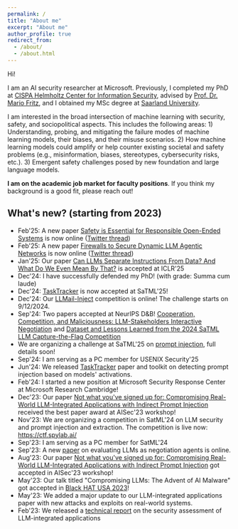 ```yaml
---
permalink: /
title: "About me"
excerpt: "About me"
author_profile: true
redirect_from: 
  - /about/
  - /about.html
---
```


Hi!

I am an AI security researcher at Microsoft. Previously, I completed my PhD at [CISPA Helmholtz Center for Information Security](https://cispa.de/en), advised by [Prof. Dr. Mario Fritz](https://cispa.saarland/group/fritz/), and I obtained my MSc degree at [Saarland University](https://www.uni-saarland.de/en/home.html). 

I am interested in the broad intersection of machine learning with security, safety, and sociopolitical aspects. This includes the following areas: 1) Understanding, probing, and mitigating the failure modes of machine learning models, their biases, and their misuse scenarios. 2) How machine learning models could amplify or help counter existing societal and safety problems (e.g., misinformation, biases, stereotypes, cybersecurity risks, etc.). 3) Emergent safety challenges posed by new foundation and large language models. 

**I am on the academic job market for faculty positions**. If you think my background is a good fit, please reach out! 


## What's new? (starting from 2023)
- Feb'25: A new paper [Safety is Essential for Responsible Open-Ended Systems](https://arxiv.org/abs/2502.04512) is now online ([Twitter thread](https://x.com/sahar_abdelnabi/status/1889007080679338174))
- Feb'25: A new paper [Firewalls to Secure Dynamic LLM Agentic Networks](https://arxiv.org/abs/2502.01822) is now online ([Twitter thread](https://x.com/sahar_abdelnabi/status/1887216242668241126))
- Jan'25: Our paper [Can LLMs Separate Instructions From Data? And What Do We Even Mean By That?](https://arxiv.org/abs/2403.06833) is accepted at ICLR'25
- Dec'24: I have successfully defended my PhD! (with grade: Summa cum laude) 
- Dec'24: [TaskTracker](https://arxiv.org/abs/2406.00799) is now accepted at SaTML'25!
- Dec'24: Our [LLMail-Inject](https://microsoft.github.io/llmail-inject/) competition is online! The challenge starts on 9/12/2024.
- Sep'24: Two papers accepted at NeurIPS D&B! [Cooperation, Competition, and Maliciousness: LLM-Stakeholders Interactive Negotiation](https://arxiv.org/abs/2309.17234) and [Dataset and Lessons Learned from the 2024 SaTML LLM Capture-the-Flag Competition](https://arxiv.org/abs/2406.07954)
- We are organizing a challenge at SaTML'25 on [prompt injection](https://microsoft.github.io/llmail-inject/), full details soon! 
- Sep'24: I am serving as a PC member for USENIX Security'25
- Jun'24: We released [TaskTracker](https://arxiv.org/abs/2406.00799) paper and toolkit on detecting prompt injection based on models' activations. 
- Feb'24: I started a new position at Microsoft Security Response Center at Microsoft Research Cambridge!
- Dec'23: Our paper [Not what you've signed up for: Compromising Real-World LLM-Integrated Applications with Indirect Prompt Injection](https://arxiv.org/abs/2302.12173) received the best paper award at AISec'23 workshop! 
- Nov'23: We are organizing a competition in SatML'24 on LLM security and prompt injection and extraction. The competition is live now: https://ctf.spylab.ai/
- Sep'23: I am serving as a PC member for SatML'24
- Sep'23: A new [paper](https://arxiv.org/abs/2309.17234) on evaluating LLMs as negotiation agents is online. 
- Aug'23: Our paper [Not what you've signed up for: Compromising Real-World LLM-Integrated Applications with Indirect Prompt Injection](https://arxiv.org/abs/2302.12173) got accepted in AISec'23 workshop!
- May'23: Our talk titled "Compromising LLMs: The Advent of AI Malware" got accepted in [Black HAT USA 2023](https://www.blackhat.com/us-23/briefings/schedule/index.html#compromising-llms-the-advent-of-ai-malware-33075)!
- May'23: We added a major update to our LLM-integrated applications paper with new attacks and exploits on real-world systems.
- Feb'23: We released a [technical report](https://arxiv.org/abs/2302.12173) on the security assessment of LLM-integrated applications

<!-- This is the front page of a website that is powered by the [academicpages template](https://github.com/academicpages/academicpages.github.io) and hosted on GitHub pages. [GitHub pages](https://pages.github.com) is a free service in which websites are built and hosted from code and data stored in a GitHub repository, automatically updating when a new commit is made to the respository. This template was forked from the [Minimal Mistakes Jekyll Theme](https://mmistakes.github.io/minimal-mistakes/) created by Michael Rose, and then extended to support the kinds of content that academics have: publications, talks, teaching, a portfolio, blog posts, and a dynamically-generated CV. You can fork [this repository](https://github.com/academicpages/academicpages.github.io) right now, modify the configuration and markdown files, add your own PDFs and other content, and have your own site for free, with no ads! An older version of this template powers my own personal website at [stuartgeiger.com](http://stuartgeiger.com), which uses [this Github repository](https://github.com/staeiou/staeiou.github.io).

A data-driven personal website
======
Like many other Jekyll-based GitHub Pages templates, academicpages makes you separate the website's content from its form. The content & metadata of your website are in structured markdown files, while various other files constitute the theme, specifying how to transform that content & metadata into HTML pages. You keep these various markdown (.md), YAML (.yml), HTML, and CSS files in a public GitHub repository. Each time you commit and push an update to the repository, the [GitHub pages](https://pages.github.com/) service creates static HTML pages based on these files, which are hosted on GitHub's servers free of charge.

Many of the features of dynamic content management systems (like Wordpress) can be achieved in this fashion, using a fraction of the computational resources and with far less vulnerability to hacking and DDoSing. You can also modify the theme to your heart's content without touching the content of your site. If you get to a point where you've broken something in Jekyll/HTML/CSS beyond repair, your markdown files describing your talks, publications, etc. are safe. You can rollback the changes or even delete the repository and start over -- just be sure to save the markdown files! Finally, you can also write scripts that process the structured data on the site, such as [this one](https://github.com/academicpages/academicpages.github.io/blob/master/talkmap.ipynb) that analyzes metadata in pages about talks to display [a map of every location you've given a talk](https://academicpages.github.io/talkmap.html).

Getting started
======
1. Register a GitHub account if you don't have one and confirm your e-mail (required!)
1. Fork [this repository](https://github.com/academicpages/academicpages.github.io) by clicking the "fork" button in the top right. 
1. Go to the repository's settings (rightmost item in the tabs that start with "Code", should be below "Unwatch"). Rename the repository "[your GitHub username].github.io", which will also be your website's URL.
1. Set site-wide configuration and create content & metadata (see below -- also see [this set of diffs](http://archive.is/3TPas) showing what files were changed to set up [an example site](https://getorg-testacct.github.io) for a user with the username "getorg-testacct")
1. Upload any files (like PDFs, .zip files, etc.) to the files/ directory. They will appear at https://[your GitHub username].github.io/files/example.pdf.  
1. Check status by going to the repository settings, in the "GitHub pages" section

Site-wide configuration
------
The main configuration file for the site is in the base directory in [_config.yml](https://github.com/academicpages/academicpages.github.io/blob/master/_config.yml), which defines the content in the sidebars and other site-wide features. You will need to replace the default variables with ones about yourself and your site's github repository. The configuration file for the top menu is in [_data/navigation.yml](https://github.com/academicpages/academicpages.github.io/blob/master/_data/navigation.yml). For example, if you don't have a portfolio or blog posts, you can remove those items from that navigation.yml file to remove them from the header. 

Create content & metadata
------
For site content, there is one markdown file for each type of content, which are stored in directories like _publications, _talks, _posts, _teaching, or _pages. For example, each talk is a markdown file in the [_talks directory](https://github.com/academicpages/academicpages.github.io/tree/master/_talks). At the top of each markdown file is structured data in YAML about the talk, which the theme will parse to do lots of cool stuff. The same structured data about a talk is used to generate the list of talks on the [Talks page](https://academicpages.github.io/talks), each [individual page](https://academicpages.github.io/talks/2012-03-01-talk-1) for specific talks, the talks section for the [CV page](https://academicpages.github.io/cv), and the [map of places you've given a talk](https://academicpages.github.io/talkmap.html) (if you run this [python file](https://github.com/academicpages/academicpages.github.io/blob/master/talkmap.py) or [Jupyter notebook](https://github.com/academicpages/academicpages.github.io/blob/master/talkmap.ipynb), which creates the HTML for the map based on the contents of the _talks directory).

**Markdown generator**

I have also created [a set of Jupyter notebooks](https://github.com/academicpages/academicpages.github.io/tree/master/markdown_generator
) that converts a CSV containing structured data about talks or presentations into individual markdown files that will be properly formatted for the academicpages template. The sample CSVs in that directory are the ones I used to create my own personal website at stuartgeiger.com. My usual workflow is that I keep a spreadsheet of my publications and talks, then run the code in these notebooks to generate the markdown files, then commit and push them to the GitHub repository.

How to edit your site's GitHub repository
------
Many people use a git client to create files on their local computer and then push them to GitHub's servers. If you are not familiar with git, you can directly edit these configuration and markdown files directly in the github.com interface. Navigate to a file (like [this one](https://github.com/academicpages/academicpages.github.io/blob/master/_talks/2012-03-01-talk-1.md) and click the pencil icon in the top right of the content preview (to the right of the "Raw | Blame | History" buttons). You can delete a file by clicking the trashcan icon to the right of the pencil icon. You can also create new files or upload files by navigating to a directory and clicking the "Create new file" or "Upload files" buttons. 

Example: editing a markdown file for a talk
![Editing a markdown file for a talk](/images/editing-talk.png)

For more info
------
More info about configuring academicpages can be found in [the guide](https://academicpages.github.io/markdown/). The [guides for the Minimal Mistakes theme](https://mmistakes.github.io/minimal-mistakes/docs/configuration/) (which this theme was forked from) might also be helpful.
 -->
